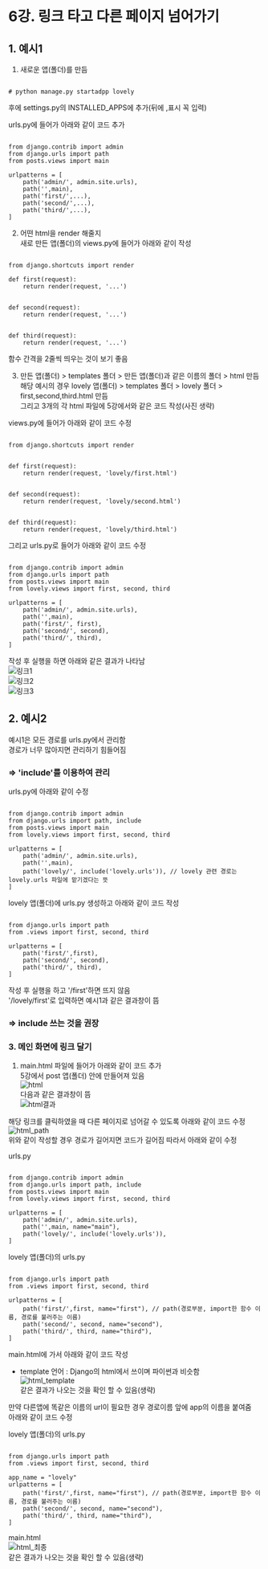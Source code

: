 # 6강. 링크 타고 다른 페이지 넘어가기  

## 1. 예시1  
1. 새로운 앱(폴더)를 만듬  
<pre><code>
# python manage.py startadpp lovely
</code></pre>  
후에 settings.py의 INSTALLED_APPS에 추가(뒤에 ,표시 꼭 입력)  
  
urls.py에 들어가 아래와 같이 코드 추가  
<pre><code>
from django.contrib import admin  
from django.urls import path  
from posts.views import main  
  
urlpatterns = [  
    path('admin/', admin.site.urls),  
    path('',main),  
    path('first/',...),  
    path('second/',...),  
    path('third/',...),  
]
</code></pre>  
  
2. 어떤 html을 render 해줄지  
새로 만든 앱(폴더)의 views.py에 들어가 아래와 같이 작성  
<pre><code>
from django.shortcuts import render  
  
def first(request):  
    return render(request, '...')  
  
  
def second(request):  
    return render(request, '...')  
  
  
def third(request):  
    return render(request, '...')
</code></pre>  
함수 간격을 2줄씩 띄우는 것이 보기 좋음  
  
3. 만든 앱(폴더) > templates 폴더 > 만든 앱(폴더)과 같은 이름의 폴더 > html 만듬  
해당 예시의 경우 lovely 앱(폴더) > templates 폴더 > lovely 폴더 > first,second,third.html 만듬  
그리고 3개의 각 html 파일에 5강에서와 같은 코드 작성(사진 생략)  
  
views.py에 들어가 아래와 같이 코드 수정  
<pre><code>
from django.shortcuts import render  
  
  
def first(request):  
    return render(request, 'lovely/first.html')  
  
  
def second(request):  
    return render(request, 'lovely/second.html')  
  
  
def third(request):  
    return render(request, 'lovely/third.html')
</code></pre>  
  
그리고 urls.py로 들어가 아래와 같이 코드 수정  
<pre><code>
from django.contrib import admin  
from django.urls import path  
from posts.views import main  
from lovely.views import first, second, third  
  
urlpatterns = [  
    path('admin/', admin.site.urls),  
    path('',main),  
    path('first/', first),  
    path('second/', second),  
    path('third/', third),  
]
</code></pre>  
작성 후 실행을 하면 아래와 같은 결과가 나타남  
![링크1](https://user-images.githubusercontent.com/31130917/105709754-7edbe380-5f59-11eb-9714-157ec4a3415d.PNG)  
![링크2](https://user-images.githubusercontent.com/31130917/105709761-800d1080-5f59-11eb-8e16-d378135dc19b.PNG)  
![링크3](https://user-images.githubusercontent.com/31130917/105709763-800d1080-5f59-11eb-8512-fcf7eff08199.PNG)  
  
## 2. 예시2  
예시1은 모든 경로를 urls.py에서 관리함  
경로가 너무 많아지면 관리하기 힘들어짐  
### => 'include'를 이용하여 관리  
  
urls.py에 아래와 같이 수정  
<pre><code>
from django.contrib import admin  
from django.urls import path, include  
from posts.views import main  
from lovely.views import first, second, third  
  
urlpatterns = [  
    path('admin/', admin.site.urls),  
    path('',main),  
    path('lovely/', include('lovely.urls')), // lovely 관련 경로는 lovely.urls 파일에 맡기겠다는 뜻  
]
</code></pre>  
  
lovely 앱(폴더)에 urls.py 생성하고 아래와 같이 코드 작성  
<pre><code>
from django.urls import path  
from .views import first, second, third  
  
urlpatterns = [  
    path('first/',first),  
    path('second/', second),  
    path('third/', third),  
]
</code></pre>  
작성 후 실행을 하고 '/first'하면 뜨지 않음  
'/lovely/first'로 입력하면 예시1과 같은 결과창이 뜸  
### => include 쓰는 것을 권장  
  
### 3. 메인 화면에 링크 달기  
1. main.html 파일에 들어가 아래와 같이 코드 추가  
5강에서 post 앱(폴더) 안에 만들어져 있음  
![html](https://user-images.githubusercontent.com/31130917/105712476-30c8df00-5f5d-11eb-95b4-b2fd4be561b3.PNG)  
다음과 같은 결과창이 뜸  
![html결과](https://user-images.githubusercontent.com/31130917/105712479-31617580-5f5d-11eb-9bd4-2da1f07788b1.PNG)  
  
해당 링크를 클릭하였을 때 다른 페이지로 넘어갈 수 있도록 아래와 같이 코드 수정  
![html_path](https://user-images.githubusercontent.com/31130917/105712673-79809800-5f5d-11eb-95fe-fe0665ebf42f.PNG)  
위와 같이 작성할 경우 경로가 길어지면 코드가 길어짐 따라서 아래와 같이 수정  
  
urls.py  
<pre><code>
from django.contrib import admin  
from django.urls import path, include  
from posts.views import main 
from lovely.views import first, second, third  
  
urlpatterns = [  
    path('admin/', admin.site.urls),  
    path('',main, name="main"),  
    path('lovely/', include('lovely.urls')),  
]
</code></pre>  
  
lovely 앱(폴더)의 urls.py  
<pre><code>
from django.urls import path  
from .views import first, second, third  
  
urlpatterns = [  
    path('first/',first, name="first"), // path(경로부분, import한 함수 이름, 경로를 불러주는 이름)  
    path('second/', second, name="second"),  
    path('third/', third, name="third"),  
]
</code></pre>  
  
main.html에 가서 아래와 같이 코드 작성  
* template 언어 : Django의 html에서 쓰이며 파이썬과 비슷함  
![html_template](https://user-images.githubusercontent.com/31130917/105713719-cd3fb100-5f5e-11eb-8a31-41d79e2a609e.PNG)  
같은 결과가 나오는 것을 확인 할 수 있음(생략)  
  
만약 다른앱에 똑같은 이름의 url이 필요한 경우 경로이름 앞에 app의 이름을 붙여줌  
아래와 같이 코드 수정  
  
lovely 앱(폴더)의 urls.py  
<pre><code>
from django.urls import path  
from .views import first, second, third  
  
app_name = "lovely"  
urlpatterns = [  
    path('first/',first, name="first"), // path(경로부분, import한 함수 이름, 경로를 불러주는 이름)  
    path('second/', second, name="second"),  
    path('third/', third, name="third"),  
]
</code></pre>  
  
main.html  
![html_최종](https://user-images.githubusercontent.com/31130917/105714228-6cfd3f00-5f5f-11eb-87a1-755460e12da8.PNG)  
같은 결과가 나오는 것을 확인 할 수 있음(생략)

